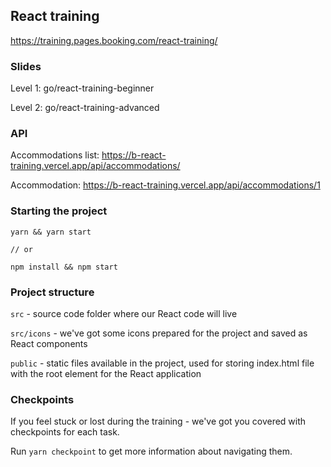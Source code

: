 ## React training

https://training.pages.booking.com/react-training/

### Slides

Level 1: go/react-training-beginner

Level 2: go/react-training-advanced

### API

Accommodations list:
https://b-react-training.vercel.app/api/accommodations/

Accommodation: 
https://b-react-training.vercel.app/api/accommodations/1

### Starting the project

```
yarn && yarn start

// or

npm install && npm start
```

### Project structure

`src` - source code folder where our React code will live

`src/icons` - we've got some icons prepared for the project and saved as React components

`public` - static files available in the project, used for storing index.html file with the root element for the React application

### Checkpoints

If you feel stuck or lost during the training - we've got you covered with checkpoints for each task.

Run `yarn checkpoint` to get more information about navigating them.  
